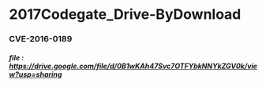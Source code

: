 # 2017Codegate_Drive-ByDownload  
### CVE-2016-0189  
##### file : https://drive.google.com/file/d/0B1wKAh47Svc7OTFYbkNNYkZGV0k/view?usp=sharing
